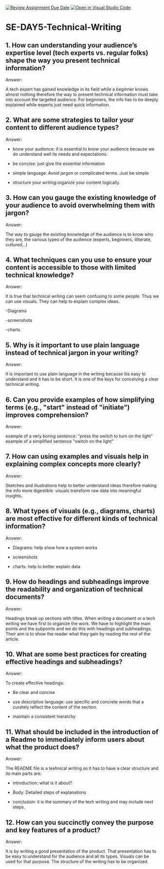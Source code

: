 [![Review Assignment Due Date](https://classroom.github.com/assets/deadline-readme-button-22041afd0340ce965d47ae6ef1cefeee28c7c493a6346c4f15d667ab976d596c.svg)](https://classroom.github.com/a/zsAR-pyY)
[![Open in Visual Studio Code](https://classroom.github.com/assets/open-in-vscode-2e0aaae1b6195c2367325f4f02e2d04e9abb55f0b24a779b69b11b9e10269abc.svg)](https://classroom.github.com/online_ide?assignment_repo_id=18468840&assignment_repo_type=AssignmentRepo)
# SE-DAY5-Technical-Writing
## 1. How can understanding your audience’s expertise level (tech experts vs. regular folks) shape the way you present technical information?

Answer:

A tech expert has gained knowledge in its field while a beginner knows almost nothing therefore the way to present technical information must take into account the targeted audience. For beginners, the info has to be deeply explained while experts just need quick information.

## 2. What are some strategies to tailor your content to different audience types?

Answer:

- know your audience: it is essential to know your audience because we do understand well its needs and expectations.

- be concise: just give the essential information 

- simple language: Avoid jargon or complicated terms. Just be simple 

- structure your writing:organize your content logically.

## 3. How can you gauge the existing knowledge of your audience to avoid overwhelming them with jargon?

Answer:

The way to gauge the existing knowledge of the audience is to know who they are, the various types of the audience (experts, beginners, illiterate, cultured,..)

## 4. What techniques can you use to ensure your content is accessible to those with limited technical knowledge?

Answer:

It is true that technical writing can seem confusing to some people. Thus we can use visuals. They can help to explain complex ideas.

-Diagrams

-screenshots

-charts

## 5. Why is it important to use plain language instead of technical jargon in your writing?

Answer:

It is important to use plain language in the writing because itis easy to understand and it has to be short. It is one of the keys for conceiving a clear technical writing.

## 6. Can you provide examples of how simplifying terms (e.g., "start" instead of "initiate") improves comprehension?

Answer:

example of a very boring sentence:
"press the switch to turn on the light"
example of a simplified sentence
"switch on the light"



## 7. How can using examples and visuals help in explaining complex concepts more clearly?

Answer:

Sketches and illustrations help to better understand ideas therefore making the info more digestible .visuals transform raw data into meaningful insights.

## 8. What types of visuals (e.g., diagrams, charts) are most effective for different kinds of technical information?

Answer:

- Diagrams: help show how a system works

- screenshots

- charts: help to better explain data



## 9. How do headings and subheadings improve the readability and organization of technical documents?

Answer:

Headings break up sections with titles. When writing a document or a tech writing we have first to organize the work. We have to highlight the main points and the subpoints and we do this with headings and subheadings. Their aim is to show the reader what they
gain by reading the rest of the article.

## 10. What are some best practices for creating effective headings and subheadings?

Answer:

To create effective headings:

- Be clear and concise

- use descriptive language: use specific and concrete words that a curately reflect the content of the section.

- maintain a consistent hierarchy 


## 11. What should be included in the introduction of a Readme to immediately inform users about what the product does?

Answer:

The README file is a texhnical writing so it has to have a clear structure and its main parts are:

- introduction: what is it about?

- Body: Detailed steps of explanations

- conclusion: it is the summary of the texh writing and may include next steps.

## 12. How can you succinctly convey the purpose and key features of a product?

Answer: 

It is by writing a good presentation of the product. That presentation has to be easy to understand for the audience and all its types. Visuals can be used for that purpose. The structure of the writing has to be organized.
